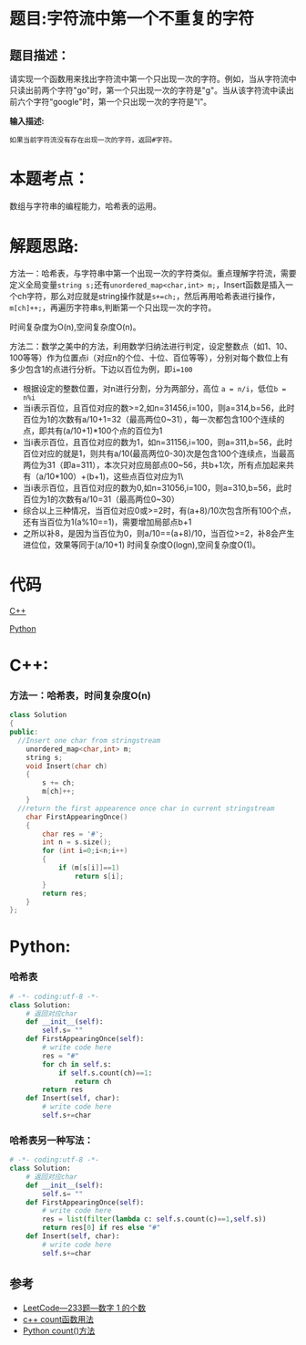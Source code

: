 # 题目:字符流中第一个不重复的字符
## 题目描述：
请实现一个函数用来找出字符流中第一个只出现一次的字符。例如，当从字符流中只读出前两个字符"go"时，第一个只出现一次的字符是"g"。当从该字符流中读出前六个字符“google"时，第一个只出现一次的字符是"l"。

**输入描述:**
```
如果当前字符流没有存在出现一次的字符，返回#字符。
```

# 本题考点：
  
  数组与字符串的编程能力，哈希表的运用。
  
# 解题思路:
  方法一：哈希表，与字符串中第一个出现一次的字符类似。重点理解字符流，需要定义全局变量``string s;``还有``unordered_map<char,int> m;``，Insert函数是插入一个ch字符，那么对应就是string操作就是``s+=ch;``，然后再用哈希表进行操作，``m[ch]++;``，再遍历字符串s,判断第一个只出现一次的字符。
  
  时间复杂度为O(n),空间复杂度O(n)。
  
  方法二：数学之美中的方法，利用数学归纳法进行判定，设定整数点（如1、10、100等等）作为位置点i（对应n的个位、十位、百位等等），分别对每个数位上有多少包含1的点进行分析。下边以百位为例，即``i=100``
  
  - 根据设定的整数位置，对n进行分割，分为两部分，高位 ``a = n/i``，低位``b = n%i``
  - 当i表示百位，且百位对应的数>=2,如n=31456,i=100，则a=314,b=56，此时百位为1的次数有a/10+1=32（最高两位0~31），每一次都包含100个连续的点，即共有(a/10+1)\*100个点的百位为1
  - 当i表示百位，且百位对应的数为1，如n=31156,i=100，则a=311,b=56，此时百位对应的就是1，则共有a/10(最高两位0-30)次是包含100个连续点，当最高两位为31（即a=311），本次只对应局部点00~56，共b+1次，所有点加起来共有（a/10\*100）+(b+1)，这些点百位对应为1\
  - 当i表示百位，且百位对应的数为0,如n=31056,i=100，则a=310,b=56，此时百位为1的次数有a/10=31（最高两位0~30）
  - 综合以上三种情况，当百位对应0或>=2时，有(a+8)/10次包含所有100个点，还有当百位为1(a%10==1)，需要增加局部点b+1
  - 之所以补8，是因为当百位为0，则a/10==(a+8)/10，当百位>=2，补8会产生进位位，效果等同于(a/10+1)
  时间复杂度O(logn),空间复杂度O(1)。
  
# 代码

[C++](./FirstCharacterInStream.cpp)

[Python](./FirstCharacterInStream.py)

# C++: 
### 方法一：哈希表，时间复杂度O(n)
```c++
class Solution
{
public:
  //Insert one char from stringstream
    unordered_map<char,int> m;
    string s;
    void Insert(char ch)
    {
        s += ch;
        m[ch]++;
    }
  //return the first appearence once char in current stringstream
    char FirstAppearingOnce()
    {
        char res = '#';
        int n = s.size();
        for (int i=0;i<n;i++)
        {
            if (m[s[i]]==1)
                return s[i];
        }
        return res;
    }
};
```
# Python:
### 哈希表
```python
# -*- coding:utf-8 -*-
class Solution:
    # 返回对应char
    def __init__(self):
        self.s= ""
    def FirstAppearingOnce(self):
        # write code here
        res = "#"
        for ch in self.s:
            if self.s.count(ch)==1:
                return ch
        return res
    def Insert(self, char):
        # write code here
        self.s+=char
```
### 哈希表另一种写法：
```python
# -*- coding:utf-8 -*-
class Solution:
    # 返回对应char
    def __init__(self):
        self.s= ""
    def FirstAppearingOnce(self):
        # write code here
        res = list(filter(lambda c: self.s.count(c)==1,self.s))
        return res[0] if res else "#"
    def Insert(self, char):
        # write code here
        self.s+=char
```

## 参考
  -  [LeetCode—233题—数字 1 的个数](https://github.com/bryceustc/LeetCode_Note/blob/master/cpp/Number-Of-Digit-One/README.md)
  -  [c++ count函数用法](https://blog.csdn.net/qq_36122764/article/details/82429976)
  -  [Python count()方法](https://www.runoob.com/python/att-string-count.html)


